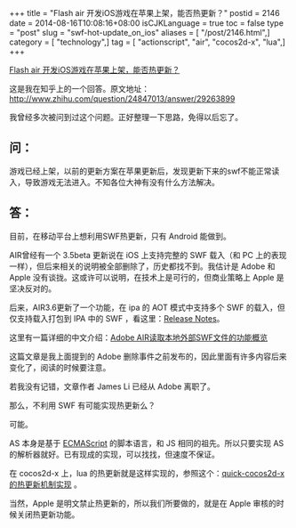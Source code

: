 +++
title = "Flash air 开发iOS游戏在苹果上架，能否热更新？"
postid = 2146
date = 2014-08-16T10:08:16+08:00
isCJKLanguage = true
toc = false
type = "post"
slug = "swf-hot-update_on_ios"
aliases = [ "/post/2146.html",]
category = [ "technology",]
tag = [ "actionscript", "air", "cocos2d-x", "lua",]
+++


[Flash air 开发iOS游戏在苹果上架，能否热更新？]( https://blog.zengrong.net/post/2146.html)


这是我在知乎上的一个回答。原文地址：
<http://www.zhihu.com/question/24847013/answer/29263899>

我曾经多次被问到过这个问题。正好整理一下思路，免得以后忘了。

## 问：

游戏已经上架，以前的更新方案在苹果更新后，发现更新下来的swf不能正常读入，导致游戏无法进入。不知各位大神有没有什么方法解决。

## 答：

目前，在移动平台上想利用SWF热更新，只有 Android 能做到。<!--more-->

AIR曾经有一个 3.5beta 更新说在 iOS 上支持完整的 SWF 载入（和 PC 上的表现一样），但后来相关的说明被全部删除了，历史都找不到。我估计是 Adobe 和 Apple 没有谈拢。这或许可以说明，在技术上是可行的，但商业策略上 Apple 是坚决反对的。

后来，AIR3.6更新了一个功能，在 ipa 的 AOT 模式中支持多个 SWF 的载入，但仅支持载入打包到 IPA 中的 SWF ，看这里：[Release Notes][1]。

这里有一篇详细的中文介绍：[Adobe AIR读取本地外部SWF文件的功能概览][2]

这篇文章是我上面提到的 Adobe 删除事件之前发布的，因此里面有许多内容后来变化了，阅读的时候要注意。

若我没有记错，文章作者 James Li 已经从 Adobe 离职了。

那么，不利用 SWF 有可能实现热更新么？

可能。

AS 本身是基于 [ECMAScript][3] 的脚本语言，和 JS 相同的祖先。所以只要实现 AS 的解析器就好。已有现成的实现，可以找找，但速度不保证。

在 cocos2d-x 上，lua 的热更新就是这样实现的，参照这个：[quick-cocos2d-x的热更新机制实现][4] 。

当然，Apple 是明文禁止热更新的，所以我们所要做的，就是在 Apple 审核的时候关闭热更新功能。

[1]: http://helpx.adobe.com/flash-player/release-note/fp_116_air_36_release_notes.html#new_features
[2]: http://bbs.9ria.com/thread-161483-1-1.html
[3]: http://en.wikipedia.org/wiki/ECMAScript
[4]: https://blog.zengrong.net/post/2131.html
